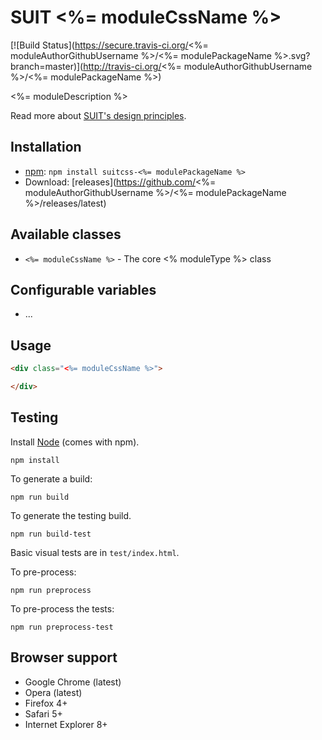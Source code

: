 # SUIT <%= moduleCssName %>

[![Build Status](https://secure.travis-ci.org/<%= moduleAuthorGithubUsername %>/<%= modulePackageName %>.svg?branch=master)](http://travis-ci.org/<%= moduleAuthorGithubUsername %>/<%= modulePackageName %>)

<%= moduleDescription %>

Read more about [SUIT's design principles](https://github.com/suitcss/suit/).

## Installation

* [npm](https://npmjs.org/): `npm install suitcss-<%= modulePackageName %>`
* Download: [releases](https://github.com/<%= moduleAuthorGithubUsername %>/<%= modulePackageName %>/releases/latest)

## Available classes

* `<%= moduleCssName %>` - The core <% moduleType %> class

## Configurable variables

* ...

## Usage

```html
<div class="<%= moduleCssName %>">

</div>
```

## Testing

Install [Node](http://nodejs.org) (comes with npm).

```
npm install
```

To generate a build:

```
npm run build
```

To generate the testing build.

```
npm run build-test
```

Basic visual tests are in `test/index.html`.

To pre-process:

```
npm run preprocess
```

To pre-process the tests:

```
npm run preprocess-test
```

## Browser support

* Google Chrome (latest)
* Opera (latest)
* Firefox 4+
* Safari 5+
* Internet Explorer 8+
